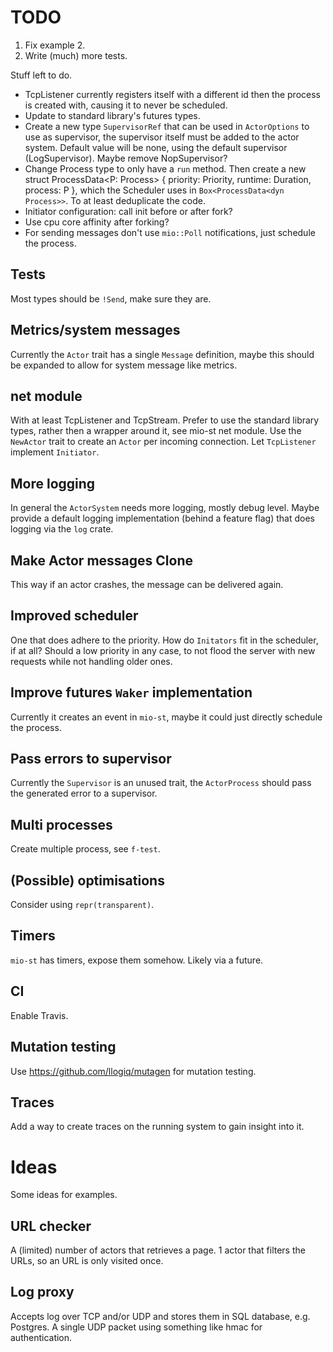 # TODO

1. Fix example 2.
2. Write (much) more tests.

Stuff left to do.

 - TcpListener currently registers itself with a different id then the process
   is created with, causing it to never be scheduled.
 - Update to standard library's futures types.
 - Create a new type `SupervisorRef` that can be used in `ActorOptions` to use
   as supervisor, the supervisor itself must be added to the actor system.
   Default value will be none, using the default supervisor (LogSupervisor).
   Maybe remove NopSupervisor?
 - Change Process type to only have a `run` method. Then create a new struct
   ProcessData<P: Process> { priority: Priority, runtime: Duration, process: P },
   which the Scheduler uses in `Box<ProcessData<dyn Process>>`. To at least
   deduplicate the code.
 - Initiator configuration: call init before or after fork?
 - Use cpu core affinity after forking?
 - For sending messages don't use `mio::Poll` notifications, just schedule the
   process.

## Tests

Most types should be `!Send`, make sure they are.

## Metrics/system messages

Currently the `Actor` trait has a single `Message` definition, maybe this should
be expanded to allow for system message like metrics.

## net module

With at least TcpListener and TcpStream. Prefer to use the standard library
types, rather then a wrapper around it, see mio-st net module. Use the
`NewActor` trait to create an `Actor` per incoming connection. Let `TcpListener`
implement `Initiator`.

## More logging

In general the `ActorSystem` needs more logging, mostly debug level. Maybe
provide a default logging implementation (behind a feature flag) that does
logging via the `log` crate.

## Make Actor messages Clone

This way if an actor crashes, the message can be delivered again.

## Improved scheduler

One that does adhere to the priority. How do `Initators` fit in the scheduler,
if at all? Should a low priority in any case, to not flood the server with new
requests while not handling older ones.

## Improve futures `Waker` implementation

Currently it creates an event in `mio-st`, maybe it could just directly schedule
the process.

## Pass errors to supervisor

Currently the `Supervisor` is an unused trait, the `ActorProcess` should pass
the generated error to a supervisor.

## Multi processes

Create multiple process, see `f-test`.

## (Possible) optimisations

Consider using `repr(transparent)`.

## Timers

`mio-st` has timers, expose them somehow. Likely via a future.

## CI

Enable Travis.

## Mutation testing

Use https://github.com/llogiq/mutagen for mutation testing.

## Traces

Add a way to create traces on the running system to gain insight into it.


# Ideas

Some ideas for examples.

## URL checker

A (limited) number of actors that retrieves a page. 1 actor that filters the
URLs, so an URL is only visited once.

## Log proxy

Accepts log over TCP and/or UDP and stores them in SQL database, e.g. Postgres.
A single UDP packet using something like hmac for authentication.
